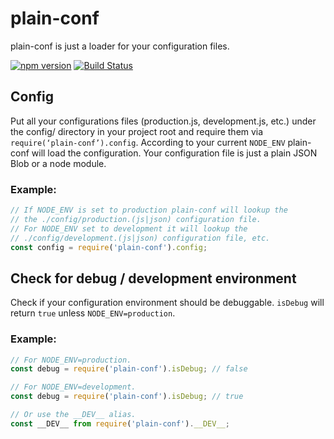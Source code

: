 # plain-conf
plain-conf is just a loader for your configuration files.

[![npm version](https://badge.fury.io/js/plain-conf.svg)](https://badge.fury.io/js/plain-conf)
[![Build Status](https://travis-ci.org/l-urence/plain-conf.svg)](https://travis-ci.org/l-urence/plain-conf)


## Config
Put all your configurations files (production.js, development.js, etc.) under the config/ directory in your project root and require them via `require(‘plain-conf’).config`. According to your current `NODE_ENV` plain-conf will load the configuration. Your configuration file is just a plain JSON Blob or a node module.

### Example:
```JavaScript
// If NODE_ENV is set to production plain-conf will lookup the
// the ./config/production.(js|json) configuration file.
// For NODE_ENV set to development it will lookup the
// ./config/development.(js|json) configuration file, etc.
const config = require('plain-conf').config;
```

## Check for debug / development environment 
Check if your configuration environment should be debuggable. `isDebug` will return `true` unless `NODE_ENV=production`.

### Example:
```JavaScript
// For NODE_ENV=production.
const debug = require('plain-conf').isDebug; // false

// For NODE_ENV=development.
const debug = require('plain-conf').isDebug; // true

// Or use the __DEV__ alias.
const __DEV__ from require('plain-conf').__DEV__;
```


